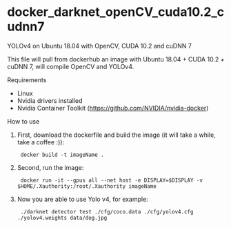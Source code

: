 # docker_darknet_openCV_cuda10.2_cudnn7
YOLOv4 on Ubuntu 18.04 with OpenCV, CUDA 10.2 and cuDNN 7

This file will pull from dockerhub an image with Ubuntu 18.04 + CUDA 10.2 + cuDNN 7, will compile OpenCV and YOLOv4.

Requirements
* Linux
* Nvidia drivers installed
* Nvidia Container Toolkit (https://github.com/NVIDIA/nvidia-docker)

How to use
1) First, download the dockerfile and build the image (it will take a while, take a coffee :)):

		docker build -t imageName .
2) Second, run the image:


		docker run -it --gpus all --net host -e DISPLAY=$DISPLAY -v $HOME/.Xauthority:/root/.Xauthority imageName

3) Now you are able to use Yolo v4, for example:


		./darknet detector test ./cfg/coco.data ./cfg/yolov4.cfg ./yolov4.weights data/dog.jpg
	
